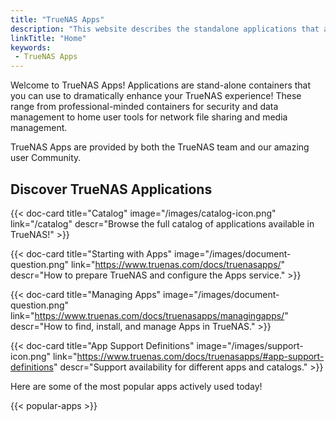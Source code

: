 ```yaml
---
title: "TrueNAS Apps"
description: "This website describes the standalone applications that are available to deploy within TrueNAS for an enhanced user experience and functionality."
linkTitle: "Home"
keywords:
 - TrueNAS Apps
---
```


Welcome to TrueNAS Apps!
Applications are stand-alone containers that you can use to dramatically enhance your TrueNAS experience!
These range from professional-minded containers for security and data management to home user tools for network file sharing and media management.

TrueNAS Apps are provided by both the TrueNAS team and our amazing user Community.

## Discover TrueNAS Applications

<div class="docs-sections" id="hompage-links">

{{< doc-card title="Catalog" image="/images/catalog-icon.png" link="/catalog"
descr="Browse the full catalog of applications available in TrueNAS!" >}}

{{< doc-card title="Starting with Apps" image="/images/document-question.png" link="https://www.truenas.com/docs/truenasapps/"
descr="How to prepare TrueNAS and configure the Apps service." >}}

{{< doc-card title="Managing Apps" image="/images/document-question.png" link="https://www.truenas.com/docs/truenasapps/managingapps/"
descr="How to find, install, and manage Apps in TrueNAS." >}}

{{< doc-card title="App Support Definitions" image="/images/support-icon.png" link="https://www.truenas.com/docs/truenasapps/#app-support-definitions"
descr="Support availability for different apps and catalogs." >}}

</div>

Here are some of the most popular apps actively used today!

{{< popular-apps >}}
